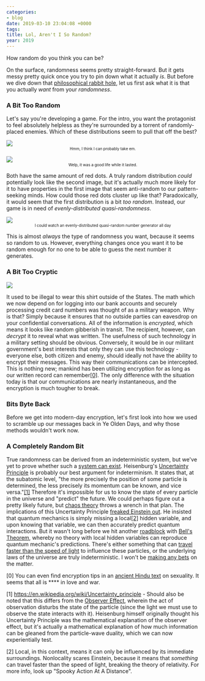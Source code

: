 ```yaml
---
categories:
- blog
date: 2019-03-10 23:04:08 +0000
tags:
title: Lol, Aren't I So Random?
year: 2019
---
```

How random do you think you can be?


On the surface, randomness seems pretty straight-forward. But it gets messy pretty quick once you try to pin down what it actually _is_. But before we dive down that <a href="#philosophy">philosophical rabbit hole</a>, let us first ask what it is that you actually _want_ from your _randomness_.


### A Bit Too Random
Let's say you're developing a game. For the intro, you want the protagonist to feel absolutely helpless as they're surrounded by a torrent of randomly-placed enemies. Which of these distributions seem to pull that off the best?
<p style="text-align: center"><img src='/imgs/50_random.png' style='display:block; margin: 0 auto;' />
<span style="font-size: x-small;">Hmm, I think I can probably take em.</span></p>

<p style="text-align: center"><img src="/imgs/50_distributed_quasirandom.png" style="display:block; margin: 0 auto;" />
<span style="font-size: x-small;">Welp, it was a good life while it lasted.</span></p>

Both have the same amount of red dots. A truly random distribution _could_ potentially look like the second image, but it's actually much more likely for it to have properties in the first image that seem anti-random to our pattern-seeking minds. How could those red dots cluster up like that? Paradoxically, it would seem that the first distribution is a bit _too random_. Instead, our game is in need of _evenly-distributed quasi-randomness_. 

<p style="text-align: center"><a href="/imgs/quasi_random.gif"><img src="/imgs/quasi_random.gif" style="display:block; margin: 0 auto;" /></a>
<span style="font-size: x-small;">I could watch an evenly-distributed quasi-random number generator all day</span></p>

This is almost _always_ the type of randomness you want, because it seems so random to us. However, everything changes once you want it to be random enough for no one to be able to guess the next number it generates.

### A Bit Too Cryptic
<a href="/imgs/illegal_rsa_shirt.jpg"><img src="/imgs/illegal_rsa_shirt.jpg" style="display:block; margin: 0 auto;" /></a>

It used to be illegal to wear this shirt outside of the States. The math which we now depend on for logging into our bank accounts and securely processing credit card numbers was thought of as a military weapon. Why is that? Simply because it ensures that no outside parties can eavesdrop on your confidential conversations. All of the information is _encrypted_, which means it looks like random gibberish in transit. The recipient, however, can _decrypt_ it to reveal what was written. The usefulness of such technology in a military setting should be obvious. Conversely, it would be in our militant government's best interests that only they can use this technology - everyone else, both citizen and enemy, should ideally not have the ability to encrypt their messages. This way their communications can be intercepted. This is nothing new; mankind has been utilizing encryption for as long as our written record can remember<a href="#ref0">[0]</a>. The only difference with the situation today is that our communications are nearly instantaneous, and the encryption is much tougher to break.

### Bits Byte Back
Before we get into modern-day encryption, let's first look into how we used to scramble up our messages back in Ye Olden Days, and why those methods wouldn't work now.

<span id="philosophy"></span>
### A Completely Random Bit
True randomness can be derived from an indeterministic system, but we've yet to prove whether such a <a href="https://en.wikipedia.org/wiki/Indeterminism">system can exist</a>. Heisenburg's <a href="https://www.britannica.com/science/uncertainty-principle/media/614029/216617">Uncertainty Principle</a> is probably our best argument for indeterminism. It states that, at the subatomic level, "the more precisely the position of some particle is determined, the less precisely its momentum can be known, and vice versa."<a href="#ref1">[1]</a> Therefore it's impossible for us to know the state of every particle in the universe and "predict" the future. We could perhaps figure out a pretty likely future, but <a href="https://en.wikipedia.org/wiki/Chaos_theory">chaos theory</a> throws a wrench in that plan. The implications of this Uncertainty Principle <a href="https://en.wiktionary.org/wiki/God_does_not_play_dice_with_the_universe">freaked Einstein out</a>. He insisted that quantum mechanics is simply missing a local<a href="#ref2">[2]</a> hidden variable, and upon knowing that variable, we can then accurately predict quantum interactions. But it wasn't long before we hit another <a href="/imgs/epr_paradox.PNG">roadblock</a> with <a href="/imgs/bells_theorem.PNG">Bell's Theorem</a>, whereby no theory with local hidden variables can reproduce quantum mechanic's predictions. There's either something that can <a href="https://en.wikipedia.org/wiki/Tachyon">travel faster than the speed of light</a> to influence these particles, or the underlying laws of the universe are truly indeterministic. I won't be <a href="/writes/wanderlust/">making any bets</a> on the matter.

<span id="ref0">[0]</span> You can even find encryption tips in an <a href="https://en.wikipedia.org/wiki/Mlecchita_vikalpa">ancient Hindu text</a> on sexuality. It seems that all is **** in love and war.

<span id="ref1">[1]</span> https://en.wikipedia.org/wiki/Uncertainty_principle - Should also be noted that this differs from the <a href="https://en.wikipedia.org/wiki/Observer_effect_(physics)">Observer Effect</a>, wherein the act of observation disturbs the state of the particle (since the light we must use to observe the state interacts with it). Heisenburg himself originally thought his Uncertainty Principle was the mathematical explanation of the observer effect, but it's actually a mathematical explanation of how much information can be gleaned from the particle-wave duality, which we can now experientially test.

<span id="ref2">[2]</span> Local, in this context, means it can only be influenced by its immediate surroundings. Nonlocality scares Einstein, because it means that _something_ can travel faster than the speed of light, breaking the theory of relativity. For more info, look up "Spooky Action At A Distance".